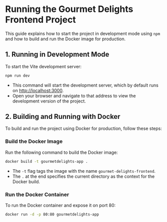 # Running the Gourmet Delights Frontend Project

This guide explains how to start the project in development mode using `npm` and how to build and run the Docker image for production.

## 1. Running in Development Mode

To start the Vite development server:

```bash
npm run dev
```

- This command will start the development server, which by default runs on [http://localhost:3000](http://localhost:5173).
- Open your browser and navigate to that address to view the development version of the project.

## 2. Building and Running with Docker

To build and run the project using Docker for production, follow these steps:

### Build the Docker Image

Run the following command to build the Docker image:

```bash
docker build -t gourmetdelights-app .
```

- The `-t` flag tags the image with the name `gourmet-delights-frontend`.
- The `.` at the end specifies the current directory as the context for the Docker build.

### Run the Docker Container

To run the Docker container and expose it on port 80:

```bash
docker run -d -p 80:80 gourmetdelights-app
```
